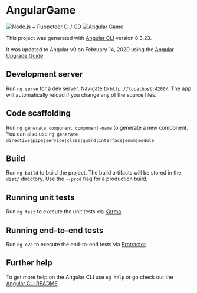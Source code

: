 # AngularGame

[![Node.js + Puppeteer CI / CD](https://github.com/Wolven531/angular-game/workflows/Node.js%20+%20Puppeteer%20CI%20/%20CD/badge.svg)](https://github.com/Wolven531/angular-game/actions?query=workflow%3A%22Node.js+%2B+Puppeteer+CI+%2F+CD%22)
[![Angular Game](https://circleci.com/gh/Wolven531/angular-game.svg?style=shield)](https://app.circleci.com/pipelines/github/Wolven531/angular-game)

This project was generated with [Angular CLI](https://github.com/angular/angular-cli) version 8.3.23.

It was updated to Angular v9 on February 14, 2020 using the [Angular Upgrade Guide](https://update.angular.io/#8.0:9.0)

## Development server

Run `ng serve` for a dev server. Navigate to `http://localhost:4200/`. The app will automatically reload if you change any of the source files.

## Code scaffolding

Run `ng generate component component-name` to generate a new component. You can also use `ng generate directive|pipe|service|class|guard|interface|enum|module`.

## Build

Run `ng build` to build the project. The build artifacts will be stored in the `dist/` directory. Use the `--prod` flag for a production build.

## Running unit tests

Run `ng test` to execute the unit tests via [Karma](https://karma-runner.github.io).

## Running end-to-end tests

Run `ng e2e` to execute the end-to-end tests via [Protractor](http://www.protractortest.org/).

## Further help

To get more help on the Angular CLI use `ng help` or go check out the [Angular CLI README](https://github.com/angular/angular-cli/blob/master/README.md).
